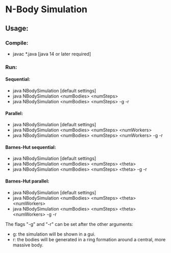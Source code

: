 # N-Body Simulation

## Usage:

### Compile: 
- javac *.java [java 14 or later required]

### Run:

#### Sequential:
- java NBodySimulation [default settings]
- java NBodySimulation \<numBodies> \<numSteps> 
- java NBodySimulation \<numBodies> \<numSteps> -g -r

#### Parallel:
- java NBodySimulation [default settings]
- java NBodySimulation \<numBodies> \<numSteps> \<numWorkers>
- java NBodySimulation \<numBodies> \<numSteps> \<numWorkers> -g -r

#### Barnes-Hut sequential:
- java NBodySimulation [default settings]
- java NBodySimulation \<numBodies> \<numSteps> \<theta>
- java NBodySimulation \<numBodies> \<numSteps> \<theta> -g -r

#### Barnes-Hut parallel:
- java NBodySimulation [default settings]
- java NBodySimulation \<numBodies> \<numSteps> \<theta> \<numWorkers>
- java NBodySimulation \<numBodies> \<numSteps> \<theta> \<numWorkers> -g -r

The flags "-g" and "-r" can be set after the other arguments:
- g: the simulation will be shown in a gui.
- r: the bodies will be generated in a ring formation around a central, more massive body.

